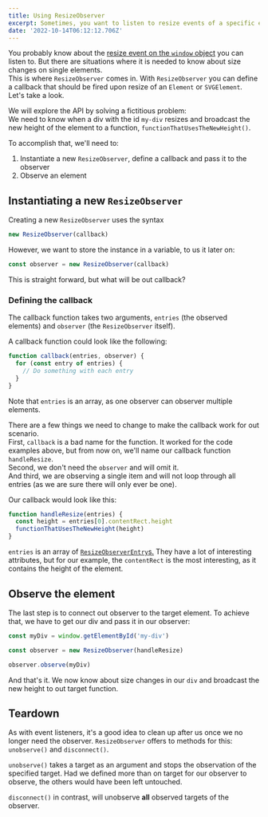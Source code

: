 ```yaml
---
title: Using ResizeObserver
excerpt: Sometimes, you want to listen to resize events of a specific element.
date: '2022-10-14T06:12:12.706Z'
---
```


You probably know about the [resize event on the `window` object](https://developer.mozilla.org/en-US/docs/Web/API/Window/resize_event) you can listen to. But there are situations where it is needed to know about size changes on single elements.\
This is where `ResizeObserver` comes in. With `ResizeObserver` you can define a callback that should be fired upon resize of an `Element` or `SVGElement`. Let's take a look.

We will explore the API by solving a fictitious problem:\
We need to know when a div with the id `my-div` resizes and broadcast the new height of the element to a function, `functionThatUsesTheNewHeight()`.

To accomplish that, we'll need to:

1. Instantiate a new `ResizeObserver`, define a callback and pass it to the observer
2. Observe an element

## Instantiating a new `ResizeObserver`

Creating a new `ResizeObserver` uses the syntax

```js
new ResizeObserver(callback)
```

However, we want to store the instance in a variable, to us it later on:

```js
const observer = new ResizeObserver(callback)
```

This is straight forward, but what will be out callback?

### Defining the callback

The callback function takes two arguments, `entries` (the observed elements) and `observer` (the `ResizeObserver` itself).

A callback function could look like the following:

```js
function callback(entries, observer) {
  for (const entry of entries) {
    // Do something with each entry
  }
}
```

Note that `entries` is an array, as one observer can observer multiple elements.

There are a few things we need to change to make the callback work for out scenario.\
First, `callback` is a bad name for the function. It worked for the code examples above, but from now on, we'll name our callback function `handleResize`.\
Second, we don't need the `observer` and will omit it.\
And third, we are observing a single item and will not loop through all entries (as we are sure there will only ever be one).

Our callback would look like this:

```js
function handleResize(entries) {
  const height = entries[0].contentRect.height
  functionThatUsesTheNewHeight(height)
}
```

`entries` is an array of [`ResizeObserverEntry`s.](https://developer.mozilla.org/en-US/docs/Web/API/ResizeObserverEntry) They have a lot of interesting attributes, but for our example, the `contentRect` is the most interesting, as it contains the height of the element.

## Observe the element

The last step is to connect out observer to the target element. To achieve that, we have to get our div and pass it in our observer:

```js
const myDiv = window.getElementById('my-div')

const observer = new ResizeObserver(handleResize)

observer.observe(myDiv)
```

And that's it. We now know about size changes in our `div` and broadcast the new height to out target function.

## Teardown

As with event listeners, it's a good idea to clean up after us once we no longer need the observer. `ResizeObserver` offers to methods for this: `unobserve()` and `disconnect()`.

`unobserve()` takes a target as an argument and stops the observation of the specified target. Had we defined more than on target for our observer to observe, the others would have been left untouched.

`disconnect()` in contrast, will unobserve **all** observed targets of the observer.
